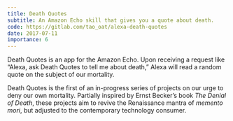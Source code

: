 ```yaml
---
title: Death Quotes
subtitle: An Amazon Echo skill that gives you a quote about death.
code: https://gitlab.com/tao_oat/alexa-death-quotes
date: 2017-07-11
importance: 6
---
```


Death Quotes is an app for the Amazon Echo. Upon receiving a request like “Alexa, ask Death Quotes to tell me about death,” Alexa will read a random quote on the subject of our mortality.

Death Quotes is the first of an in-progress series of projects on our urge to deny our own mortality. Partially inspired by Ernst Becker’s book <i>The Denial of Death</i>, these projects aim to revive the Renaissance mantra of <i>memento mori</i>, but adjusted to the contemporary technology consumer.

